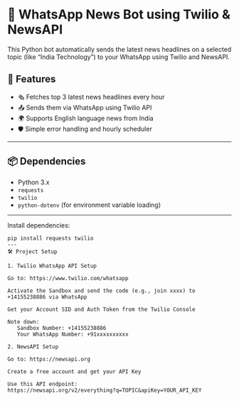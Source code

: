 # 📰 WhatsApp News Bot using Twilio & NewsAPI

This Python bot automatically sends the latest news headlines on a selected topic (like “India Technology”) to your WhatsApp using Twilio and NewsAPI.

## 🚀 Features

- 🗞️ Fetches top 3 latest news headlines every hour
- 📤 Sends them via WhatsApp using Twilio API
- 🌍 Supports English language news from India
- 🛡️ Simple error handling and hourly scheduler

---

## 📦 Dependencies

- Python 3.x
- `requests`
- `twilio`
- `python-dotenv` (for environment variable loading)

---
Install dependencies:

```Terminal ( to install packages)
pip install requests twilio
---
🛠 Project Setup

1. Twilio WhatsApp API Setup

Go to: https://www.twilio.com/whatsapp

Activate the Sandbox and send the code (e.g., join xxxx) to +14155238886 via WhatsApp

Get your Account SID and Auth Token from the Twilio Console

Note down:
   Sandbox Number: +14155238886
   Your WhatsApp Number: +91xxxxxxxxxx

2. NewsAPI Setup

Go to: https://newsapi.org

Create a free account and get your API Key

Use this API endpoint:
https://newsapi.org/v2/everything?q=TOPIC&apiKey=YOUR_API_KEY
